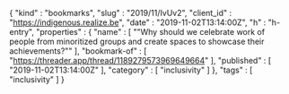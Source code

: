 {
  "kind" : "bookmarks",
  "slug" : "2019/11/IvUv2",
  "client_id" : "https://indigenous.realize.be",
  "date" : "2019-11-02T13:14:00Z",
  "h" : "h-entry",
  "properties" : {
    "name" : [ "\"Why should we celebrate work of people from minoritized groups and create spaces to showcase their achievements?\"" ],
    "bookmark-of" : [ "https://threader.app/thread/1189279573969649664" ],
    "published" : [ "2019-11-02T13:14:00Z" ],
    "category" : [ "inclusivity" ]
  },
  "tags" : [ "inclusivity" ]
}
